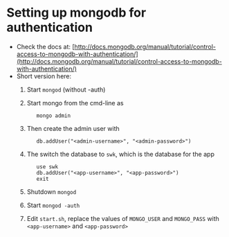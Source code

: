 Setting up mongodb for authentication
=====================================

- Check the docs at: [http://docs.mongodb.org/manual/tutorial/control-access-to-mongodb-with-authentication/](http://docs.mongodb.org/manual/tutorial/control-access-to-mongodb-with-authentication/)
- Short version here:
  1. Start `mongod` (without -auth)
  1. Start mongo from the cmd-line as 

            mongo admin
  1. Then create the admin user with 

            db.addUser("<admin-username>", "<admin-password>")
  1. The switch the database to `swk`, which is the database for the app

            use swk
            db.addUser("<app-username>", "<app-password>")
			exit
  1. Shutdown `mongod`
  1. Start `mongod -auth`
  1. Edit `start.sh`, replace the values of `MONGO_USER` and `MONGO_PASS` with `<app-username>` and `<app-password>`

